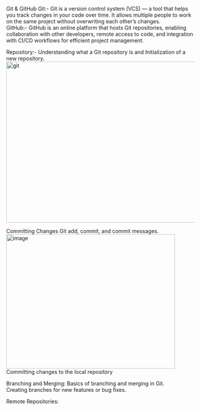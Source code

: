 Git & GitHub
     Git:- Git is a version control system (VCS) — a tool that helps you track changes in your code over time.
It allows multiple people to work on the same project without overwriting each other’s changes.  
     GitHub:- GitHub is an online platform that hosts Git repositories, enabling collaboration with other developers, remote access to code, and integration with CI/CD workflows for efficient project management.
       
 Repository:- Understanding what a Git repository is and Initialization of a new repository.
 <img width="932" height="430" alt="git" src="https://github.com/user-attachments/assets/c1f8077f-d7ce-43bb-9f5f-a4ce69e7d718" />
 
Committing Changes 
      Git add, commit, and commit messages.
<img width="451" height="359" alt="image" src="https://github.com/user-attachments/assets/e3e320c7-8047-4299-ba9a-2e658ebd6847" />
Committing changes to the local repository

Branching and Merging: 
       Basics of branching and merging in Git.  
       Creating branches for new features or bug fixes.  

 Remote Repositories:
      

